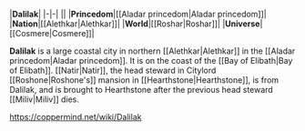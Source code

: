 |**Dalilak**|
|-|-|
||
|**Princedom**|[[Aladar princedom\|Aladar princedom]]|
|**Nation**|[[Alethkar\|Alethkar]]|
|**World**|[[Roshar\|Roshar]]|
|**Universe**|[[Cosmere\|Cosmere]]|

**Dalilak** is a large coastal city in northern [[Alethkar\|Alethkar]] in the [[Aladar princedom\|Aladar princedom]]. It is on the coast of the [[Bay of Elibath\|Bay of Elibath]].
[[Natir\|Natir]], the head steward in Citylord [[Roshone\|Roshone's]] mansion in [[Hearthstone\|Hearthstone]], is from Dalilak, and is brought to Hearthstone after the previous head steward [[Miliv\|Miliv]] dies.



https://coppermind.net/wiki/Dalilak